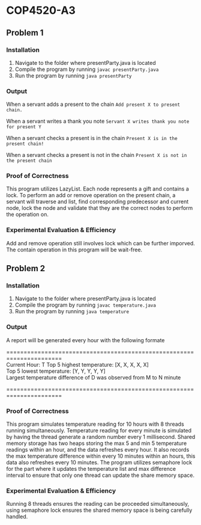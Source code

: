 # COP4520-A3

## Problem 1

### Installation

1. Navigate to the folder where presentParty.java is located
2. Compile the program by running `javac presentParty.java`
3. Run the program by running `java presentParty`

### Output

When a servant adds a present to the chain
`Add present X to present chain.`

When a servant writes a thank you note
`Servant X writes thank you note for present Y`

When a servant checks a present is in the chain
`Present X is in the present chain!`

When a servant checks a present is not in the chain
`Present X is not in the present chain`

### Proof of Correctness

This program utilizes LazyList. Each node represents a gift and contains a lock. To perform an add or remove operation on the present chain, a servant will traverse and list, find corresponding predecessor and current node, lock the node and validate that they are the correct nodes to perform the operation on.

### Experimental Evaluation & Efficiency

Add and remove operation still involves lock which can be further imporved. The contain operation in this program will be wait-free.

## Problem 2

### Installation

1. Navigate to the folder where presentParty.java is located
2. Compile the program by running `javac temperature.java`
3. Run the program by running `java temperature`

### Output

A report will be generated every hour with the following formate

======================================================================  
Current Hour: T
Top 5 highest temperature: [X, X, X, X, X]  
Top 5 lowest temperature: [Y, Y, Y, Y, Y]  
Largest temperature difference of D was observed from M to N minute  

======================================================================  

### Proof of Correctness

This program simulates temperature reading for 10 hours with 8 threads running simultaneously. Temperature reading for every minute is simulated by having the thread generate a random number every 1 millisecond. Shared memory storage has two heaps storing the max 5 and min 5 temperature readings within an hour, and the data refreshes every hour. It also records the max temperature difference within every 10 minutes within an hours, this data also refreshes every 10 minutes. The program utilizes semaphore lock for the part where it updates the temperature list and max difference interval to ensure that only one thread can update the share memory space.

### Experimental Evaluation & Efficiency

Running 8 threads ensures the reading can be proceeded simultaneously, using semaphore lock ensures the shared memory space is being carefully handled.
